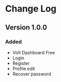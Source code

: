 # Change Log

## Version 1.0.0

### Added
- Volt Dashboard Free
- Login
- Register
- Profile edit
- Recover password
